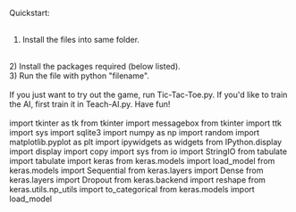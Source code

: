 Quickstart:
<br />
<br />
1) Install the files into same folder.
<br />
2) Install the packages required (below listed).
<br />
3) Run the file with python "filename".
<br />
<br />
If you just want to try out the game, run Tic-Tac-Toe.py. If you'd like to train the AI, first train it in Teach-AI.py. Have fun!
<br />
<br />
import tkinter as tk
from tkinter import messagebox
from tkinter import ttk
import sys
import sqlite3
import numpy as np
import random
import matplotlib.pyplot as plt
import ipywidgets as widgets
from IPython.display import display
import copy
import sys
from io import StringIO
from tabulate import tabulate
import keras	
from keras.models import load_model	
from keras.models import Sequential
from keras.layers import Dense
from keras.layers import Dropout
from keras.backend import reshape
from keras.utils.np_utils import to_categorical
from keras.models import load_model
